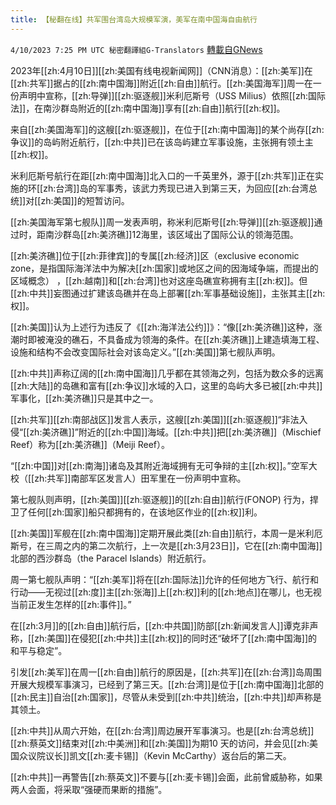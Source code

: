 ```yaml
---
title: 【秘翻在线】共军围台湾岛大规模军演，美军在南中国海自由航行
---
```

`4/10/2023 7:25 PM UTC 秘密翻譯組G-Translators` [轉載自GNews](https://gnews.org/articles/1083465)

        

2023年[[zh:4月10日]][[zh:美国有线电视新闻网]]（CNN消息）：[[zh:美军]]在[[zh:共军]]据占的[[zh:南中国海]]附近[[zh:自由]]航行。[[zh:美国海军]]周一在一份声明中宣称，[[zh:导弹]][[zh:驱逐舰]]米利厄斯号（USS Milius）依照[[zh:国际法]]，在南沙群岛附近的[[zh:南中国海]]享有[[zh:自由]]航行[[zh:权]]。

来自[[zh:美国海军]]的这艘[[zh:驱逐舰]]，在位于[[zh:南中国海]]的某个尚存[[zh:争议]]的岛屿附近航行，[[zh:中共]]已在该岛屿建立军事设施，主张拥有领土主[[zh:权]]。

米利厄斯号航行在距[[zh:南中国海]]北入口的一千英里外，源于[[zh:共军]]正在实施的环[[zh:台湾]]岛的军事秀，该武力秀现已进入到第三天，为回应[[zh:台湾总统]]对[[zh:美国]]的短暂访问。

[[zh:美国海军第七舰队]]周一发表声明，称米利厄斯号[[zh:导弹]][[zh:驱逐舰]]通过时，距南沙群岛[[zh:美济礁]]12海里，该区域出了国际公认的领海范围。

[[zh:美济礁]]位于[[zh:菲律宾]]的专属[[zh:经济]]区（exclusive economic zone，是指国际海洋法中为解决[[zh:国家]]或地区之间的因海域争端，而提出的区域概念） ，[[zh:越南]]和[[zh:台湾]]也对这座岛礁宣称拥有主[[zh:权]]。但[[zh:中共]]妄图通过扩建该岛礁并在岛上部署[[zh:军事基础设施]]，主张其主[[zh:权]]。

[[zh:美国]]认为上述行为违反了《[[zh:海洋法公约]]》：“像[[zh:美济礁]]这种，涨潮时即被淹没的礁石，不具备成为领海的条件。在[[zh:美济礁]]上建造填海工程、设施和结构不会改变国际社会对该岛定义。”[[zh:美国]]第七舰队声明。

[[zh:中共]]声称辽阔的[[zh:南中国海]]几乎都在其领海之列，包括为数众多的远离[[zh:大陆]]的岛礁和富有[[zh:争议]]水域的入口，这里的岛屿大多已被[[zh:中共]]军事化，[[zh:美济礁]]只是其中之一。

[[zh:共军]][[zh:南部战区]]发言人表示，这艘[[zh:美国]][[zh:驱逐舰]]“非法入侵“[[zh:美济礁]]”附近的[[zh:中国]]海域。[[zh:中共]]把[[zh:美济礁]]（Mischief Reef）称为[[zh:美济礁]]（Meiji Reef）。

“[[zh:中国]]对[[zh:南海]]诸岛及其附近海域拥有无可争辩的主[[zh:权]]。”空军大校（[[zh:共军]]南部军区发言人）田军里在一份声明中宣称。

第七舰队则声明，[[zh:美国]][[zh:驱逐舰]]的[[zh:自由]]航行(FONOP) 行为，捍卫了任何[[zh:国家]]船只都拥有的，在该地区作业的[[zh:权]]利。

[[zh:美国]]军舰在[[zh:南中国海]]定期开展此类[[zh:自由]]航行，本周一是米利厄斯号，在三周之内的第二次航行，上一次是[[zh:3月23日]]，它在[[zh:南中国海]]北部的西沙群岛（the Paracel Islands）附近航行。

周一第七舰队声明：“[[zh:美军]]将在[[zh:国际法]]允许的任何地方飞行、航行和行动——无视过[[zh:度]]主[[zh:张海]]上[[zh:权]]利的[[zh:地点]]在哪儿，也无视当前正发生怎样的[[zh:事件]]。”

在[[zh:3月]]的[[zh:自由]]航行后，[[zh:中共国]]防部[[zh:新闻发言人]]谭克非声称，[[zh:美国]]在侵犯[[zh:中共]]主[[zh:权]]的同时还“破坏了[[zh:南中国海]]的和平与稳定”。

引发[[zh:美军]]在周一[[zh:自由]]航行的原因是，[[zh:共军]]在[[zh:台湾]]岛周围开展大规模军事演习，已经到了第三天。[[zh:台湾]]是位于[[zh:南中国海]]北部的[[zh:民主]]自治[[zh:国家]]，尽管从未受到[[zh:中共]]统治，[[zh:中共]]却声称是其领土。

[[zh:中共]]从周六开始，在[[zh:台湾]]周边展开军事演习。也是[[zh:台湾总统]][[zh:蔡英文]]结束对[[zh:中美洲]]和[[zh:美国]]为期10 天的访问，并会见[[zh:美国众议院议长]]凯文[[zh:麦卡锡]]（Kevin McCarthy）返台后的第二天。

[[zh:中共]]一再警告[[zh:蔡英文]]不要与[[zh:麦卡锡]]会面，此前曾威胁称，如果两人会面，将采取“强硬而果断的措施”。

